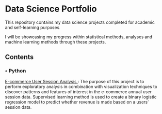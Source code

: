 # Data Science Portfolio
This repository contains my data science projects completed for academic and self-learning purposes.

I will be showcasing my progress within statistical methods, analyses and machine learning methods through these projects.

## Contents
### ◦ Python
   <a href="https://github.com/jaanvigiri/portfolio/blob/main/E-commerce%20User%20Session%20Analysis.ipynb"> E-commerce User Session Analysis <a> :
      The purpose of this project is to perform exploratory analysis in combination with visualization techniques to discover patterns and features of interest 
        in the e-commerce annual user session data. Supervised learning method is used to create a binary logistic regression model to predict whether revenue 
        is made based on a users’ session data. 
     
